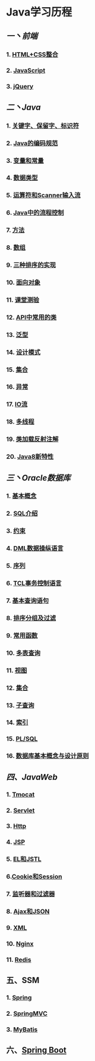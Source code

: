 # Java学习历程

## *一丶前端*

### 1.  [HTML+CSS整合](Html+Css/README.md) 

### 2.  [JavaScript](JavaScript/README.md) 

### 3.  [jQuery](jQuery/README.md) 

## *二丶Java*

### 1.  [关键字、保留字、标识符](Java/Day02/README.md#一关键字保留字标识符) 

### 2.  [Java的编码规范](Java/Day02/README.md#二Java的编码规范) 

### 3.  [变量和常量](Java/Day02/README.md#三、变量和常量) 

### 4.  [数据类型](Java/Day02/README.md#四数据类型) 

### 5.  [运算符和Scanner输入流](Java/Day03/README.md) 

### 6.  [Java中的流程控制](Java/Day04/README.md) 

### 7.  [方法](Java/Day05/README.md#java中的方法) 

### 8. [数组](Java/Day05/README.md#数组)

### 9. [三种排序的实现](Java/Day06/README.md)

### 10.  [面向对象](Java/Day07/README.md) 

### 11.  [课堂测验](Java/Day11/README.md) 

### 12.  [API中常用的类](Java/Day12/README.md) 

### 13.  [泛型](Java/Day13/README.md#泛型) 

### 14. [设计模式](Java/Day13/README.md#设计模式) 

### 15. [集合](Java/Day14/README.md)

### 16.  [异常](Java/Day16/README.md) 

### 17. [IO流](Java/Day17/README.md)

### 18. [多线程](Java/Day19/README.md)

### 19. [类加载反射注解](Java/Day20/README.md)

### 20. [Java8新特性](Java/Java8新特性.md) 

## *三丶Oracle数据库*

### 1.  [基本概念](Oracle/Day01/README.md) 

### 2. [SQL介绍](Oracle/Day02/README.md)

### 3. [约束](Oracle/Day02/README.md#约束)

### 4. [DML数据操纵语言](Oracle/Day03/README.md#一dml数据操纵语言)

### 5. [序列](Oracle/Day02/README.md#序列)

### 6.  [TCL事务控制语言](Oracle/Day03/README.md#二tcl事务控制语言) 

### 7. [基本查询语句](Oracle/Day03/README.md#三基本查询语句)

### 8.  [排序分组及过滤](Oracle/Day04/README.md#一排序分组及过滤) 

### 9. [常用函数](Oracle/Day04/README.md#二常用函数)

### 10. [多表查询](Oracle/Day05/README.md#一多表查询)

### 11. [视图](Oracle/Day05/README.md#二视图)

### 12. [集合](Oracle/Day05/README.md#三集合)

### 13. [子查询](Oracle/Day06/README.md#一子查询相关知识)

### 14. [索引](Oracle/Day06/README.md#三索引)

### 15. [PL/SQL](Oracle/Day07/README.md)

### 16. [数据库基本概念与设计原则](Oracle/Day09/README.md)

## *四、JavaWeb*

### 1.  [Tmocat](Web/Web01/README.md#tomcat) 

### 2. [Servlet](Web/Web01/README.md#servlet) 

### 3. [Http](Web/Web02/README.md) 

### 4. [JSP](Web/Web04/README.md)

### 5. [EL和JSTL](Web/Web05/README.md)

### 6.[Cookie和Session](Web/Web06/README.md)

### 7. [监听器和过滤器](Web/Web07/README.md)

### 8. [Ajax和JSON](Web/Web09/README.md)

### 9. [XML](Web/XML.md) 

### 10. [Nginx](Web/Nginx.md)

### 11. [Redis](Web/Redis.md)

## 五、SSM

### 1. [Spring](SSM/README.md#spring) 

### 2. [SpringMVC](SSM/README.md#spring-mvc)

### 3. [MyBatis](SSM/README.md#mybatis)

## 六、[Spring Boot](SpringBoot/README.md) 